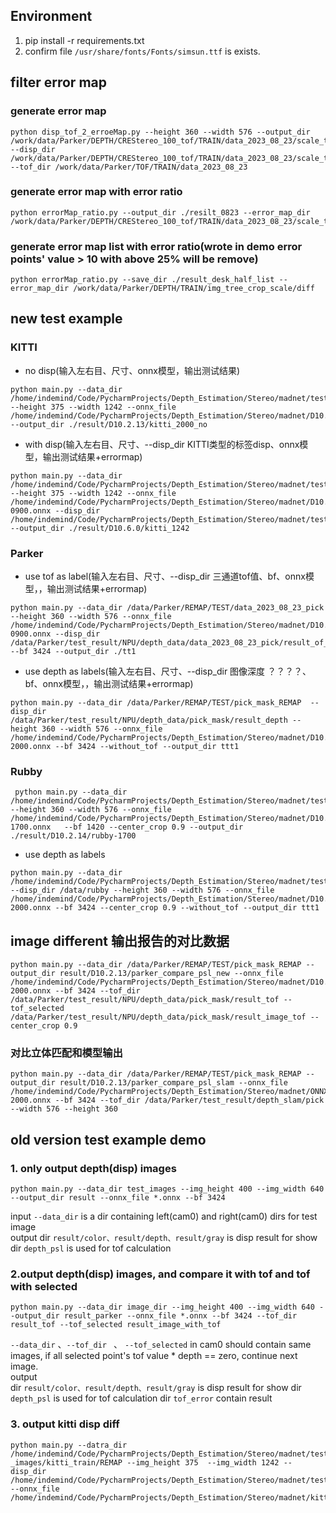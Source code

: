 
## Environment
1. pip install -r requirements.txt
2. confirm file ```/usr/share/fonts/Fonts/simsun.ttf``` is exists.
## filter error map 
### generate error map
```shell
python disp_tof_2_erroeMap.py --height 360 --width 576 --output_dir /work/data/Parker/DEPTH/CREStereo_100_tof/TRAIN/data_2023_08_23/scale_tof_crop_disp --disp_dir /work/data/Parker/DEPTH/CREStereo_100_tof/TRAIN/data_2023_08_23/scale_tof_crop_disp --tof_dir /work/data/Parker/TOF/TRAIN/data_2023_08_23
```
### generate error map with error ratio
```shell
python errorMap_ratio.py --output_dir ./resilt_0823 --error_map_dir /work/data/Parker/DEPTH/CREStereo_100_tof/TRAIN/data_2023_08_23/scale_tof_crop_disp/diff
```
### generate error map list with error ratio(wrote in demo error points' value > 10 with above 25% will be remove)
```shell
python errorMap_ratio.py --save_dir ./result_desk_half_list --error_map_dir /work/data/Parker/DEPTH/TRAIN/img_tree_crop_scale/diff
```
## new test example
### KITTI
 - no disp(输入左右目、尺寸、onnx模型，输出测试结果)
```angular2html
python main.py --data_dir /home/indemind/Code/PycharmProjects/Depth_Estimation/Stereo/madnet/test_images/kitti/temp/ --height 375 --width 1242 --onnx_file /home/indemind/Code/PycharmProjects/Depth_Estimation/Stereo/madnet/D10.2.13_ --output_dir ./result/D10.2.13/kitti_2000_no
```
 - with disp(输入左右目、尺寸、--disp_dir KITTI类型的标签disp、onnx模型，输出测试结果+errormap)
```angular2html
python main.py --data_dir /home/indemind/Code/PycharmProjects/Depth_Estimation/Stereo/madnet/test_images/kitti_train/REMAP --height 375 --width 1242 --onnx_file /home/indemind/Code/PycharmProjects/Depth_Estimation/Stereo/madnet/D10.6.0_epoch_900_1242_375/epoch-0900.onnx --disp_dir /home/indemind/Code/PycharmProjects/Depth_Estimation/Stereo/madnet/test_images/kitti_train/disp --output_dir ./result/D10.6.0/kitti_1242
```
### Parker
 - use tof as label(输入左右目、尺寸、--disp_dir 三通道tof值、bf、onnx模型，，输出测试结果+errormap)
```angular2html
python main.py --data_dir /data/Parker/REMAP/TEST/data_2023_08_23_pick --height 360 --width 576 --onnx_file /home/indemind/Code/PycharmProjects/Depth_Estimation/Stereo/madnet/D10.6.0_epoch_900_576_360/epoch-0900.onnx --disp_dir /data/Parker/test_result/NPU/depth_data/data_2023_08_23_pick/result_of_tof --bf 3424 --output_dir ./tt1
```
 - use depth as labels(输入左右目、尺寸、--disp_dir 图像深度 ？？？？、bf、onnx模型，，输出测试结果+errormap)
```angular2html
python main.py --data_dir /data/Parker/REMAP/TEST/pick_mask_REMAP  --disp_dir /data/Parker/test_result/NPU/depth_data/pick_mask/result_depth --height 360 --width 576 --onnx_file /home/indemind/Code/PycharmProjects/Depth_Estimation/Stereo/madnet/D10.2.13_576_360/epoch-2000.onnx --bf 3424 --without_tof --output_dir ttt1 
```

### Rubby
```angular2html
 python main.py --data_dir /home/indemind/Code/PycharmProjects/Depth_Estimation/Stereo/madnet/test_images/rubby --height 360 --width 576 --onnx_file /home/indemind/Code/PycharmProjects/Depth_Estimation/Stereo/madnet/D10.2.14_576_360/epoch-1700.onnx   --bf 1420 --center_crop 0.9 --output_dir ./result/D10.2.14/rubby-1700
```
 - use depth as labels
```angular2html
python main.py --data_dir /home/indemind/Code/PycharmProjects/Depth_Estimation/Stereo/madnet/test_images/rubby  --disp_dir /data/rubby --height 360 --width 576 --onnx_file /home/indemind/Code/PycharmProjects/Depth_Estimation/Stereo/madnet/D10.2.13_576_360/epoch-2000.onnx --bf 3424 --center_crop 0.9 --without_tof --output_dir ttt1 
```
## image different 输出报告的对比数据
```angular2html
python main.py --data_dir /data/Parker/REMAP/TEST/pick_mask_REMAP --output_dir result/D10.2.13/parker_compare_psl_new --onnx_file /home/indemind/Code/PycharmProjects/Depth_Estimation/Stereo/madnet/D10.2.13_576_360/epoch-2000.onnx --bf 3424 --tof_dir /data/Parker/test_result/NPU/depth_data/pick_mask/result_tof --tof_selected /data/Parker/test_result/NPU/depth_data/pick_mask/result_image_tof --center_crop 0.9
```
### 对比立体匹配和模型输出
```angular2html
python main.py --data_dir /data/Parker/REMAP/TEST/pick_mask_REMAP --output_dir result/D10.2.13/parker_compare_psl_slam --onnx_file /home/indemind/Code/PycharmProjects/Depth_Estimation/Stereo/madnet/ONNX_MODLE_SAVE/D10.2.13_576_360/epoch-2000.onnx --bf 3424 --tof_dir /data/Parker/test_result/depth_slam/pick   --width 576 --height 360
```

## old version test example demo
### 1. only output depth(disp) images
```angular2html
python main.py --data_dir test_images --img_height 400 --img_width 640 --output_dir result --onnx_file *.onnx --bf 3424
```
input ```--data_dir``` is a dir containing left(cam0) and right(cam0) dirs for test image  
output 
    dir ```result/color、result/depth、result/gray``` is disp result for show
    dir ```depth_psl``` is used for tof calculation

### 2.output depth(disp) images, and compare it with tof and tof with selected
```angular2html
python main.py --data_dir image_dir --img_height 400 --img_width 640 --output_dir result_parker --onnx_file *.onnx --bf 3424 --tof_dir result_tof --tof_selected result_image_with_tof
```
```--data_dir``` 、```--tof_dir ``` 、 ```--tof_selected``` in cam0 should contain same images, if all selected point's tof value * depth == zero, continue next image.  
output  
    dir ```result/color、result/depth、result/gray``` is disp result for show
    dir ```depth_psl``` is used for tof calculation
    dir ```tof_error``` contain result
### 3. output kitti disp diff
```angular2html
python main.py --datra_dir /home/indemind/Code/PycharmProjects/Depth_Estimation/Stereo/madnet/test
_images/kitti_train/REMAP --img_height 375  --img_width 1242 --disp_dir /home/indemind/Code/PycharmProjects/Depth_Estimation/Stereo/madnet/test_images/kitti_train/disp --onnx_file /home/indemind/Code/PycharmProjects/Depth_Estimation/Stereo/madnet/kitti.onnx/kitti.onnx
```